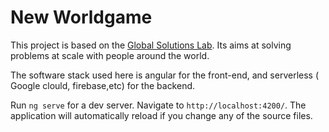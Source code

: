 # New Worldgame

This project is based on the [Global Solutions Lab](https://designsciencelab.com/). 
Its aims at solving problems at scale with people around the world. 

The software stack used here is angular for the front-end, and serverless ( Google clould, firebase,etc) for the backend. 
<!-- ## Development server -->

Run `ng serve` for a dev server. Navigate to `http://localhost:4200/`. The application will automatically reload if you change any of the source files.
